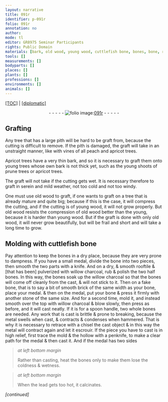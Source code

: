 ```yaml
---
layout: narrative
title: 091r
identifier: p-091r
folio: 091r
annotation: no
author:
mode: tl
editor: GR8975 Seminar Participants
rights: Public Domain
materials: [bark, old wood, young wood, cuttlefish bone, bones, bone, rooftile, willow charcoal, fake bone, brick, metal, lead]
tools: []
measurements: []
bodyparts: []
places: []
plants: []
professions: []
environments: []
animals: []
---
```


<p><a href="{{ site.baseurl }}/translation/">[TOC]</a> | <a href="{{ site.baseurl }}/texts/p-091r_tc/" target="_blank">[diplomatic]</a></p><div class="folio" align="center">- - - - - <a href="http://gallica.bnf.fr/ark:/12148/btv1b10500001g/f187.image" target="_blank"><img src="https://cu-mkp.github.io/2017-workshop-edition/assets/photo-icon.png" alt="folio image: " style="display:inline-block; margin-bottom:-3px;"/>091r</a> - - - - - </div>  
  

## Grafting

 
Any tree that has a large pith will be hard to <span class="del">be</span> graft from, because the cutting is difficult to remove. If the pith is damaged, the graft will take in an unstraight manner, like with vines of all peach and apricot trees.
 
Apricot trees have a very thin <span class="m">bark</span>, and so it is necessary to graft them onto young trees whose own <span class="m">bark</span> is not thick yet, such as the young shoots of prune trees or apricot trees.
 
The graft will not take if the cutting gets wet. It is necessary therefore to graft in serein and mild weather, not too cold and not too windy.
 
One must use <span class="m">old wood</span> to graft, if one wants to graft on a tree that is already mature and quite big; because if this is the case, it will compress the cutting, and if the cutting is of <span class="m">young wood</span>, it will not grow properly. But <span class="m">old wood</span> resists the compression of <span class="m">old wood</span> better <span class="del">than the young</span>, because it is harder than <span class="m">young wood</span>. But if the graft is done with only <span class="m">old wood</span>, it will never grow beautifully, but will be frail and short and will take a long time to grow.

 
  

## Molding with <span class="m">cuttlefish bone</span>

 
Pay attention to keep the <span class="m">bones</span> in a dry place, because they are very prone to dampness. If you have a small medal, divide the <span class="m">bone</span> into two pieces, then smooth the two parts with a knife. And on a dry, & smooth <span class="m">rooftile</span> & [that has been] pulverized with <span class="m">willow charcoal</span>, rub & polish the two half <span class="m">bones</span>. In this way, the <span class="m">bones</span> soak up the <span class="m">willow charcoal</span> so that the <span class="m">bones</span> will come off cleanly from the cast, & will not stick to it. Then on a <span class="m">fake bone</span>, that is to say a bit of smooth <span class="m">brick</span> of the same width as your <span class="m">bone</span>, place your medal. & then on the medal, put your <span class="m">bone</span> & press it firmly with another stone of the same size. And for a second time, mold it, and instead smooth over the top with <span class="m">willow charcoal</span> & blow slowly, then press as before, and it will cast neatly. If it is for a spoon handle, two whole <span class="m">bones</span> are needed. Any work that is cast is brittle & prone to breaking, because the <span class="m">metal</span> swells when cast, & contracts & condenses when hammered. That is why it is necessary to retrace with a chisel the cast object & in this way the <span class="m">metal</span> will contract again and let it escrouir. If the piece you have to cast is in high relief, first trace the mold & the hollow with a penknife, to make a clear path for the medal & then cast it. And if the medal has two sides
 
> *at left bottom margin*
> 
> 
> Rather than casting, heat the <span class="m">bones</span> only to make them lose the coldness & wetness.
 
> *at left bottom margin*
> 
> 
> When the <span class="m">lead</span> gets too hot, it calcinates.
 
*[continued]*
 
